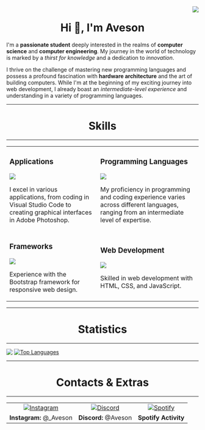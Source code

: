 <!-- View count -->
<img align="right" src="https://VISITOR-badge.laobi.icu/badge?page_id=AvesonThyBot" />
<!-- Profile intro -->
<h1 align="center">Hi 👋, I'm Aveson</h1>

I'm a **passionate student** deeply interested in the realms of **computer science** and **computer engineering**. My journey in the world of technology is marked by a _thirst for knowledge_ and a dedication to _innovation_.

I thrive on the challenge of mastering new programming languages and possess a profound fascination with **hardware architecture** and the art of building computers. While I'm at the beginning of my exciting journey into web development, I already boast an _intermediate-level experience_ and understanding in a variety of programming languages.

<!-- Skills -->
<hr>
<h1 align="center">Skills</h1>
<hr>
<div align="center">
    <table>
        <tr>
            <td>
                <h3>Applications</h3>
                <img src="https://skillicons.dev/icons?i=github,vscode,discord,blender,ps,unity,ae,replit" />
                <p>I excel in various applications, from coding in Visual Studio Code to creating graphical interfaces in Adobe Photoshop.</p>
            </td>
            <td>
                <h3>Programming Languages</h3>
                <img src="https://skillicons.dev/icons?i=python,cs,cpp,lua,js,ts,java" />
                <p>My proficiency in programming and coding experience varies across different languages, ranging from an intermediate level of expertise.</p>
            </td>
        </tr>
        <tr>
            <td>
                <h3>Frameworks</h3>
                <img src="https://skillicons.dev/icons?i=bootstrap" />
                <p>Experience with the Bootstrap framework for responsive web design.</p>
            </td>
            <td>
                <h3>Web Development</h3>
                <img src="https://skillicons.dev/icons?i=html,css,javascript" />
                <p>Skilled in web development with HTML, CSS, and JavaScript.</p>
            </td>
        </tr>
    </table>
</div>

<!-- Statistics -->
<hr>
<h1 align="center">Statistics</h1>
<hr>

<img src="https://github-readme-stats.vercel.app/api?username=AvesonThyBot&theme=darcula&layout=donut&rank_icon=github" style="vertical-align: top;"> [![Top Languages](https://github-readme-stats.vercel.app/api/top-langs/?username=AvesonThyBot)](https://github.com/anuraghazra/github-readme-stats)
<hr>
<!-- Contribution snake -->

<!-- ![snake gif](https://github.com/AvesonThyBot/AvesonThyBot/blob/output/github-contribution-grid-snake.svg) -->

<!-- Contacts & Extra Info-->
<h1 align="center">Contacts & Extras</h1>
<hr>

<table>
  <tr>
    <td style="text-align: center;">
      <a href="https://www.instagram.com/_aveson/" target="_blank">
        <img src="https://skillicons.dev/icons?i=instagram" alt="Instagram">
      </a>
    </td>
    <td style="text-align: center;">
      <a href="https://discordapp.com/channels/@me" target="_blank">  
        <img src="https://skillicons.dev/icons?i=discord" alt="Discord">
      </a>
    </td>
    <td style="text-align: center;">
        <!-- Spotify-->
      <a href="https://spotify-github-profile.vercel.app/api/view?uid=94kssevudgf1dd5328wfgjmy2&cover_image=true&theme=novatorem&show_offline=true&background_color=000000&interchange=true&bar_color=ff6600&bar_color_cover=true" target="_blank">
        <img src="https://spotify-github-profile.vercel.app/api/view?uid=94kssevudgf1dd5328wfgjmy2&cover_image=true&theme=novatorem&show_offline=true&background_color=000000&interchange=true&bar_color=ff6600&bar_color_cover=true" alt="Spotify">
      </a>
    </td>
  </tr>
  <tr>
    <td><strong>Instagram:</strong> @_Aveson</td>
    <td><strong>Discord:</strong> @Aveson</td>
    <td><strong>Spotify Activity</strong></td>
  </tr>
</table>





